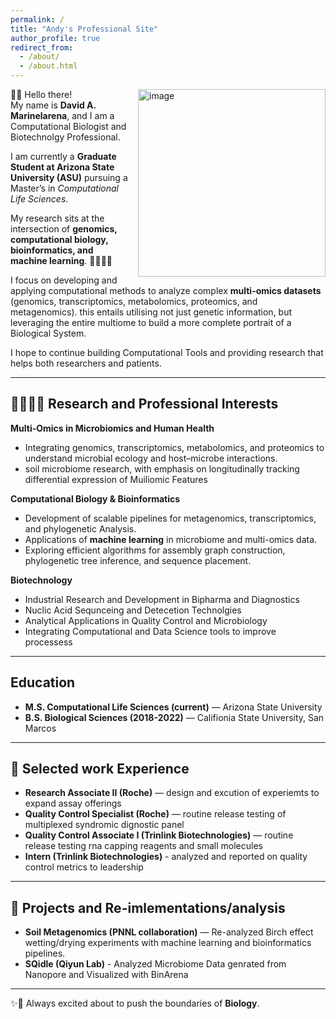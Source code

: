 ```yaml
---
permalink: /
title: "Andy's Professional Site"
author_profile: true
redirect_from: 
  - /about/
  - /about.html
---
```


<img width="300" height="300" alt="image" src="https://github.com/user-attachments/assets/2f243e9d-dc8c-4765-99ff-3b66a59876d0" style="float: right; margin-left: 15px;" />

👋🏼 Hello there!  
My name is **David A. Marinelarena**, and I am a Computational Biologist and Biotechnolgy Professional.  

I am currently a **Graduate Student at Arizona State University (ASU)** pursuing a Master’s in *Computational Life Sciences*.  
  

My research sits at the intersection of **genomics, computational biology, bioinformatics, and machine learning**.  🧬👨🏻‍💻

I focus on developing and applying computational methods to analyze complex **multi-omics datasets** (genomics, transcriptomics, metabolomics, proteomics, and metagenomics).
this entails utilising not just genetic information, but leveraging the entire multiome to build a more complete portrait of a Biological System.


I hope to continue building Computational Tools and providing research that helps both researchers and patients. 

---

## 🔬👨🏻‍🔬 Research and Professional Interests

**Multi-Omics in Microbiomics and Human Health**  
- Integrating genomics, transcriptomics, metabolomics, and proteomics to understand microbial ecology and host–microbe interactions.  
- soil microbiome research, with emphasis on longitudinally tracking differential expression of Muiliomic Features  

**Computational Biology & Bioinformatics**  
- Development of scalable pipelines for metagenomics, transcriptomics, and phylogenetic Analysis.  
- Applications of **machine learning** in microbiome and multi-omics data.  
- Exploring efficient algorithms for assembly graph construction, phylogenetic tree inference, and sequence placement.

**Biotechnology**  
- Industrial Research and Development in Bipharma and Diagnostics 
- Nuclic Acid Sequnceing and Detecetion Technolgies
- Analytical Applications in Quality Control and Microbiology
- Integrating Computational and Data Science tools to improve processess   
---
## Education
  
- **M.S. Computational Life Sciences (current)** — Arizona State University
- **B.S. Biological Sciences (2018-2022)** — Califionia State University, San Marcos
---
## 📂 Selected work Experience
  
- **Research Associate II (Roche)** — design and excution of experiemts to expand assay offerings
- **Quality Control Specialist (Roche)** — routine release testing of multiplexed syndromic dignostic panel
- **Quality Control Associate I (Trinlink Biotechnologies)** — routine release testing rna capping reagents and small molecules
- **Intern (Trinlink Biotechnologies)**  - analyzed and reported on quality control metrics to leadership
---
## 📂 Projects and Re-imlementations/analysis
  
- **Soil Metagenomics (PNNL collaboration)** — Re-analyzed Birch effect wetting/drying experiments with machine learning and bioinformatics pipelines.
- **SQidle (Qiyun Lab)**  - Analyzed Microbiome Data genrated from Nanopore and Visualized with BinArena 
---

✨🧬 Always excited about  to push the boundaries of **Biology**.
